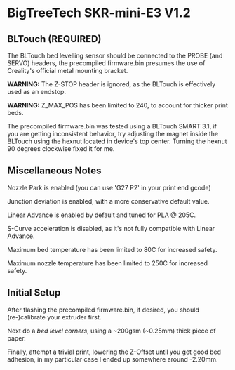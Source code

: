 # BigTreeTech SKR-mini-E3 V1.2

## BLTouch (__REQUIRED__)

The BLTouch bed levelling sensor should be connected to the PROBE (and SERVO) headers,
the precompiled firmware.bin presumes the use of Creality's official metal mounting bracket.

**WARNING:** The Z-STOP header is ignored, as the BLTouch is effectively used as an endstop.

**WARNING:** Z_MAX_POS has been limited to 240, to account for thicker print beds.

The precompiled firmware.bin was tested using a BLTouch SMART 3.1, if you are getting
inconsistent behavior, try adjusting the magnet inside the BLTouch using the hexnut
located in device's top center. Turning the hexnut 90 degrees clockwise fixed it for me.

## Miscellaneous Notes

Nozzle Park is enabled (you can use 'G27 P2' in your print end gcode)

Junction deviation is enabled, with a more conservative default value.

Linear Advance is enabled by default and tuned for PLA @ 205C.

S-Curve acceleration is disabled, as it's not fully compatible with Linear Advance.

Maximum bed temperature has been limited to 80C for increased safety.

Maximum nozzle temperature has been limited to 250C for increased safety.

## Initial Setup

After flashing the precompiled firmware.bin, if desired, you should (re-)calibrate 
your extruder first.

Next do a _bed level corners_, using a ~200gsm (~0.25mm) thick piece of paper.

Finally, attempt a trivial print, lowering the Z-Offset until you get good
bed adhesion, in my particular case I ended up somewhere around -2.20mm.
